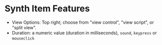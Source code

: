 # Synth Item Features

-	View Options: Top right; choose from "view control", "view script", or "split view".
-   Duration: a numeric value (duration in milliseconds), `sound`, `keypress` or `mouseclick`